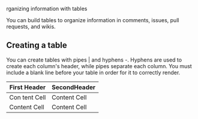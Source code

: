 rganizing information with tables

You can build tables to organize information in comments, issues, pull requests, and wikis.

## Creating a table
You can create tables with pipes | and hyphens -. Hyphens are used to create each column's header, while pipes separate each column. You must include a blank line before your table in order for it to correctly render.

| First Header  | SecondHeader |
| ------------- | ------------- |
| Con tent Cell  | Content Cell  |
| Content Cell  | Content Cell  |

